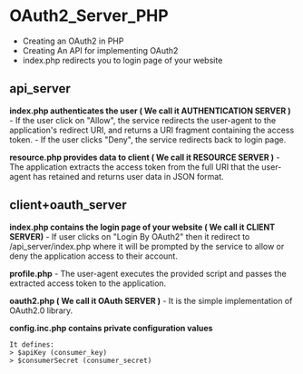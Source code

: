 # OAuth2_Server_PHP
- Creating an OAuth2 in PHP
- Creating An API for implementing OAuth2
- index.php redirects you to login page of your website


## api_server

**index.php authenticates the user ( We call it AUTHENTICATION SERVER )**
    - If the user click on "Allow", the service redirects the user-agent to the application's redirect URI, and returns a URI fragment containing the access token.
    - If the user clicks "Deny", the service redirects back to login page.

**resource.php provides data to client ( We call it RESOURCE SERVER )**
    - The application extracts the access token from the full URI that the user-agent has retained and returns
    user data in JSON format.


## client+oauth_server

**index.php contains the login page of your website ( We call it CLIENT SERVER)**
    - If user clicks on "Login By OAuth2" then it redirect to /api_server/index.php where it will be prompted by the service to allow or deny the application access to their account.

**profile.php**
    - The user-agent executes the provided script and passes the extracted access token to the application.

**oauth2.php ( We call it OAuth SERVER )**
    - It is the simple implementation of OAuth2.0 library.

**config.inc.php contains private configuration values**

    It defines:
    > $apiKey (consumer_key)
    > $consumerSecret (consumer_secret)


